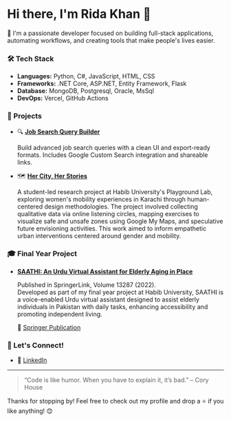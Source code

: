 # Hi there, I'm Rida Khan 👋

🚀 I'm a passionate developer focused on building full-stack applications, automating workflows, and creating tools that make people's lives easier.

### 🛠️ Tech Stack
- **Languages:** Python, C#, JavaScript, HTML, CSS
- **Frameworks:** .NET Core, ASP.NET, Entity Framework, Flask
- **Database:** MongoDB, Postgresql, Oracle, MsSql
- **DevOps:** Vercel, GitHub Actions
### 💼 Projects
- 🔍 **[Job Search Query Builder](https://ridakhann.github.io/job-search-query-builder/)**

  Build advanced job search queries with a clean UI and export-ready formats. Includes Google Custom Search integration and shareable links.
- 🗺️ **[Her City, Her Stories](https://habib.edu.pk/playground/her-city-her-stories/)**
  
  A student-led research project at Habib University's Playground Lab, exploring women's mobility experiences in Karachi through human-centered design methodologies. The project involved collecting qualitative data via online listening circles, mapping exercises to visualize safe and unsafe zones using Google My Maps, and speculative future envisioning activities. This work aimed to inform empathetic urban interventions centered around gender and mobility.



### 🎓 Final Year Project
- **[SAATHI: An Urdu Virtual Assistant for Elderly Aging in Place](https://hira.habib.edu.pk/jspui/bitstream/123456789/502/1/SAATHI.pdf)**  

  Published in SpringerLink, Volume 13287 (2022).  
  Developed as part of my final year project at Habib University, SAATHI is a voice-enabled Urdu virtual assistant designed to assist elderly individuals in Pakistan with daily tasks, enhancing accessibility and promoting independent living.

  📖 [Springer Publication](https://link.springer.com/chapter/10.1007/978-3-031-09593-1_6)
  
### 🤝 Let's Connect!
- 💌 [LinkedIn](https://www.linkedin.com/in/rida-zahid-khan/)
---

> “Code is like humor. When you have to explain it, it’s bad.” – Cory House

Thanks for stopping by! Feel free to check out my profile and drop a ⭐ if you like anything! 😊
